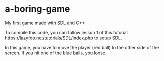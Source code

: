# a-boring-game
My first game made with SDL and C++

To compile this code, you can follow lesson 1 of this tutorial https://lazyfoo.net/tutorials/SDL/index.php to setup SDL.

In this game, you have to move the player (red ball) to the other side of the screen. If you hit one of the blue balls, you loose.
